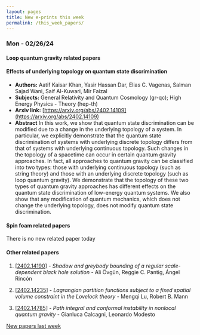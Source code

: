 ```yaml
---
layout: pages
title: New e-prints this week
permalink: /this_week_papers/
---
```




### Mon - 02/26/24

#### Loop quantum gravity related papers

#### **Effects of underlying topology on quantum state discrimination**
 - **Authors:** Aatif Kaisar Khan, Yasir Hassan Dar, Elias C. Vagenas, Salman Sajad Wani, Saif Al-Kuwari, Mir Faizal
 - **Subjects:** General Relativity and Quantum Cosmology (gr-qc); High Energy Physics - Theory (hep-th)
 - **Arxiv link:** [https://arxiv.org/abs/2402.14109](https://arxiv.org/abs/2402.14109)
 - **Abstract**
 In this work, we show that quantum state discrimination can be modified due to a change in the underlying topology of a system. In particular, we explicitly demonstrate that the quantum state discrimination of systems with underlying discrete topology differs from that of systems with underlying continuous topology. Such changes in the topology of a spacetime can occur in certain quantum gravity approaches. In fact, all approaches to quantum gravity can be classified into two types: those with underlying continuous topology (such as string theory) and those with an underlying discrete topology (such as loop quantum gravity). We demonstrate that the topology of these two types of quantum gravity approaches has different effects on the quantum state discrimination of low-energy quantum systems. We also show that any modification of quantum mechanics, which does not change the underlying topology, does not modify quantum state discrimination. 

#### Spin foam related papers

There is no new related paper today 



#### Other related papers

1. [[2402.14190]](https://arxiv.org/abs/2402.14190) - *Shadow and greybody bounding of a regular scale-dependent black hole  solution* - Ali Övgün, Reggie C. Pantig, Ángel Rincón

1. [[2402.14235]](https://arxiv.org/abs/2402.14235) - *Lagrangian partition functions subject to a fixed spatial volume  constraint in the Lovelock theory* - Mengqi Lu, Robert B. Mann

1. [[2402.14785]](https://arxiv.org/abs/2402.14785) - *Path integral and conformal instability in nonlocal quantum gravity* - Gianluca Calcagni, Leonardo Modesto






[New papers last week]({{site.url}}/archived/weekly/pre-prints/2024/02/26/archived_weekly_papers.html)